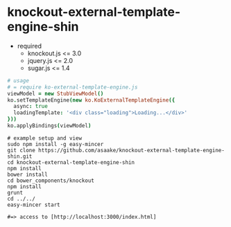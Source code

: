 # knockout-external-template-engine-shin

* required
  * knockout.js <= 3.0
  * jquery.js <= 2.0
  * sugar.js <= 1.4

```coffee
# usage
# = require ko-external-template-engine.js
viewModel = new StubViewModel()
ko.setTemplateEngine(new ko.KoExternalTemplateEngine({
  async: true
  loadingTemplate: '<div class="loading">Loading...</div>'
}))
ko.applyBindings(viewModel)
```


```
# example setup and view
sudo npm install -g easy-mincer
git clone https://github.com/asaake/knockout-external-template-engine-shin.git
cd knockout-external-template-engine-shin
npm install
bower install
cd bower_components/knockout
npm install
grunt
cd ../../
easy-mincer start

#=> access to [http://localhost:3000/index.html]

